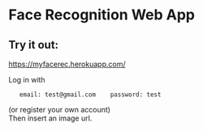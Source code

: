 # Face Recognition Web App

## Try it out:
https://myfacerec.herokuapp.com/

Log in with  
```
   email: test@gmail.com    password: test   
```
(or register your own account)  
Then insert an image url.         
